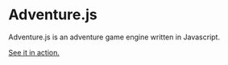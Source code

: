 # Adventure.js
Adventure.js is an adventure game engine written in Javascript.

[See it in action.](https://gzip.github.io/adventure.js/index.html)

